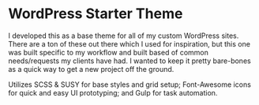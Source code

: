 # WordPress Starter Theme

I developed this as a base theme for all of my custom WordPress sites. There are a ton of these out there which I used for inspiration, but this one was built specific to my workflow and built based of common needs/requests my clients have had. I wanted to keep it pretty bare-bones as a quick way to get a new project off the ground. 

Utilizes SCSS & SUSY for base styles and grid setup; Font-Awesome icons for quick and easy UI prototyping; and Gulp for task automation.